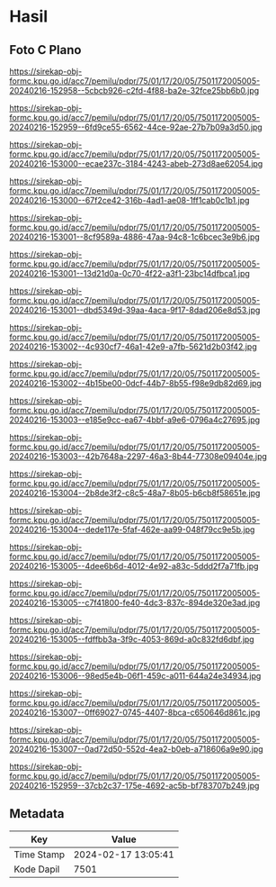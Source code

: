 # Hasil

## Foto C Plano

https://sirekap-obj-formc.kpu.go.id/acc7/pemilu/pdpr/75/01/17/20/05/7501172005005-20240216-152958--5cbcb926-c2fd-4f88-ba2e-32fce25bb6b0.jpg

https://sirekap-obj-formc.kpu.go.id/acc7/pemilu/pdpr/75/01/17/20/05/7501172005005-20240216-152959--6fd9ce55-6562-44ce-92ae-27b7b09a3d50.jpg

https://sirekap-obj-formc.kpu.go.id/acc7/pemilu/pdpr/75/01/17/20/05/7501172005005-20240216-153000--ecae237c-3184-4243-abeb-273d8ae62054.jpg

https://sirekap-obj-formc.kpu.go.id/acc7/pemilu/pdpr/75/01/17/20/05/7501172005005-20240216-153000--67f2ce42-316b-4ad1-ae08-1ff1cab0c1b1.jpg

https://sirekap-obj-formc.kpu.go.id/acc7/pemilu/pdpr/75/01/17/20/05/7501172005005-20240216-153001--8cf9589a-4886-47aa-94c8-1c6bcec3e9b6.jpg

https://sirekap-obj-formc.kpu.go.id/acc7/pemilu/pdpr/75/01/17/20/05/7501172005005-20240216-153001--13d21d0a-0c70-4f22-a3f1-23bc14dfbca1.jpg

https://sirekap-obj-formc.kpu.go.id/acc7/pemilu/pdpr/75/01/17/20/05/7501172005005-20240216-153001--dbd5349d-39aa-4aca-9f17-8dad206e8d53.jpg

https://sirekap-obj-formc.kpu.go.id/acc7/pemilu/pdpr/75/01/17/20/05/7501172005005-20240216-153002--4c930cf7-46a1-42e9-a7fb-5621d2b03f42.jpg

https://sirekap-obj-formc.kpu.go.id/acc7/pemilu/pdpr/75/01/17/20/05/7501172005005-20240216-153002--4b15be00-0dcf-44b7-8b55-f98e9db82d69.jpg

https://sirekap-obj-formc.kpu.go.id/acc7/pemilu/pdpr/75/01/17/20/05/7501172005005-20240216-153003--e185e9cc-ea67-4bbf-a9e6-0796a4c27695.jpg

https://sirekap-obj-formc.kpu.go.id/acc7/pemilu/pdpr/75/01/17/20/05/7501172005005-20240216-153003--42b7648a-2297-46a3-8b44-77308e09404e.jpg

https://sirekap-obj-formc.kpu.go.id/acc7/pemilu/pdpr/75/01/17/20/05/7501172005005-20240216-153004--2b8de3f2-c8c5-48a7-8b05-b6cb8f58651e.jpg

https://sirekap-obj-formc.kpu.go.id/acc7/pemilu/pdpr/75/01/17/20/05/7501172005005-20240216-153004--dede117e-5faf-462e-aa99-048f79cc9e5b.jpg

https://sirekap-obj-formc.kpu.go.id/acc7/pemilu/pdpr/75/01/17/20/05/7501172005005-20240216-153005--4dee6b6d-4012-4e92-a83c-5ddd2f7a71fb.jpg

https://sirekap-obj-formc.kpu.go.id/acc7/pemilu/pdpr/75/01/17/20/05/7501172005005-20240216-153005--c7f41800-fe40-4dc3-837c-894de320e3ad.jpg

https://sirekap-obj-formc.kpu.go.id/acc7/pemilu/pdpr/75/01/17/20/05/7501172005005-20240216-153005--fdffbb3a-3f9c-4053-869d-a0c832fd6dbf.jpg

https://sirekap-obj-formc.kpu.go.id/acc7/pemilu/pdpr/75/01/17/20/05/7501172005005-20240216-153006--98ed5e4b-06f1-459c-a011-644a24e34934.jpg

https://sirekap-obj-formc.kpu.go.id/acc7/pemilu/pdpr/75/01/17/20/05/7501172005005-20240216-153007--0ff69027-0745-4407-8bca-c650646d861c.jpg

https://sirekap-obj-formc.kpu.go.id/acc7/pemilu/pdpr/75/01/17/20/05/7501172005005-20240216-153007--0ad72d50-552d-4ea2-b0eb-a718606a9e90.jpg

https://sirekap-obj-formc.kpu.go.id/acc7/pemilu/pdpr/75/01/17/20/05/7501172005005-20240216-152959--37cb2c37-175e-4692-ac5b-bf783707b249.jpg


## Metadata

| Key        | Value               |
| ---------- | ------------------- |
| Time Stamp | 2024-02-17 13:05:41 |
| Kode Dapil | 7501                |



